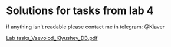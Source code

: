 # Solutions for tasks from lab 4

if anything isn't readable please contact me in telegram: @Kiaver

[Lab tasks_Vsevolod_Klyushev_DB.pdf](https://github.com/Kadaverciant/Database_Labs_2022/files/8350787/Lab.tasks_Vsevolod_Klyushev_DB.pdf)
